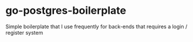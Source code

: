 # go-postgres-boilerplate

Simple boilerplate that I use frequently for back-ends that requires a login / register system 
